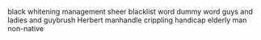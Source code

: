black
whitening
management
sheer
blacklist
word dummy word
guys and ladies and guybrush
Herbert
manhandle
crippling handicap
elderly man
non-native

